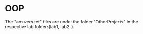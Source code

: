 # OOP
The "answers.txt" files are under the folder "OtherProjects" in the respective lab folders(lab1, lab2..).


